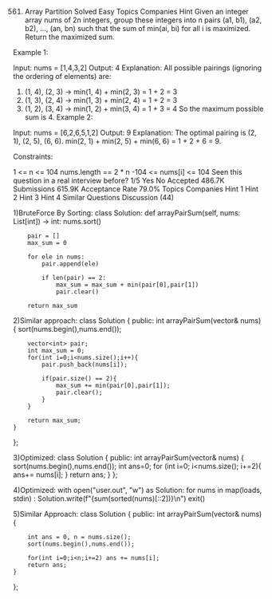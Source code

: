 561. Array Partition
Solved
Easy
Topics
Companies
Hint
Given an integer array nums of 2n integers, group these integers into n pairs (a1, b1), (a2, b2), ..., (an, bn) such that the sum of min(ai, bi) for all i is maximized. Return the maximized sum.

 

Example 1:

Input: nums = [1,4,3,2]
Output: 4
Explanation: All possible pairings (ignoring the ordering of elements) are:
1. (1, 4), (2, 3) -> min(1, 4) + min(2, 3) = 1 + 2 = 3
2. (1, 3), (2, 4) -> min(1, 3) + min(2, 4) = 1 + 2 = 3
3. (1, 2), (3, 4) -> min(1, 2) + min(3, 4) = 1 + 3 = 4
So the maximum possible sum is 4.
Example 2:

Input: nums = [6,2,6,5,1,2]
Output: 9
Explanation: The optimal pairing is (2, 1), (2, 5), (6, 6). min(2, 1) + min(2, 5) + min(6, 6) = 1 + 2 + 6 = 9.
 

Constraints:

1 <= n <= 104
nums.length == 2 * n
-104 <= nums[i] <= 104
Seen this question in a real interview before?
1/5
Yes
No
Accepted
486.7K
Submissions
615.9K
Acceptance Rate
79.0%
Topics
Companies
Hint 1
Hint 2
Hint 3
Hint 4
Similar Questions
Discussion (44)

1)BruteForce By Sorting:
class Solution:
    def arrayPairSum(self, nums: List[int]) -> int:
        nums.sort()

        pair = []
        max_sum = 0

        for ele in nums:
            pair.append(ele)

            if len(pair) == 2:
                max_sum = max_sum + min(pair[0],pair[1])
                pair.clear()

        return max_sum

2)Similar approach:
class Solution {
public:
    int arrayPairSum(vector<int>& nums) {
        sort(nums.begin(),nums.end());

        vector<int> pair;
        int max_sum = 0;
        for(int i=0;i<nums.size();i++){
            pair.push_back(nums[i]);

            if(pair.size() == 2){
                max_sum += min(pair[0],pair[1]);
                pair.clear();
            }
        }

        return max_sum;
    }
};

3)Optimized:
class Solution {
public:
    int arrayPairSum(vector<int>& nums) {
        sort(nums.begin(),nums.end());
        int ans=0;
        for (int i=0; i<nums.size(); i+=2){
            ans+= nums[i];
        }
        return ans;
    }
};

4)Optimized:
with open("user.out", "w") as Solution:
    for nums in map(loads, stdin) : Solution.write(f"{sum(sorted(nums)[::2])}\n")
exit()

5)Similar Approach:
class Solution {
public:
    int arrayPairSum(vector<int>& nums) {
        
        int ans = 0, n = nums.size();
        sort(nums.begin(),nums.end());
        
        for(int i=0;i<n;i+=2) ans += nums[i];
        return ans;
    }
};